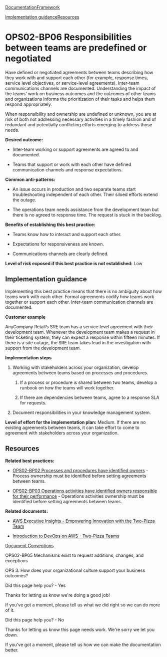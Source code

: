 [Documentation](/index.html)[Framework](welcome.html)

[Implementation guidance](#implementation-guidance)[Resources](#resources)

# OPS02-BP06 Responsibilities between teams are predefined or negotiated

Have defined or negotiated agreements between teams describing how they work with and support each other (for example, response times, service level objectives, or service-level agreements). Inter-team communications channels are documented. Understanding the impact of the teams’ work on business outcomes and the outcomes of other teams and organizations informs the prioritization of their tasks and helps them respond appropriately.

When responsibility and ownership are undefined or unknown, you are at risk of both not addressing necessary activities in a timely fashion and of redundant and potentially conflicting efforts emerging to address those needs.

**Desired outcome:**

* Inter-team working or support agreements are agreed to and documented.

* Teams that support or work with each other have defined communication channels and response expectations.

**Common anti-patterns:**

* An issue occurs in production and two separate teams start troubleshooting independent of each other. Their siloed efforts extend the outage.

* The operations team needs assistance from the development team but there is no agreed to response time. The request is stuck in the backlog.

**Benefits of establishing this best practice:**

* Teams know how to interact and support each other.

* Expectations for responsiveness are known.

* Communications channels are clearly defined.

**Level of risk exposed if this best practice is not established:** Low

## Implementation guidance

Implementing this best practice means that there is no ambiguity about how teams work with each other. Formal agreements codify how teams work together or support each other. Inter-team communication channels are documented.

**Customer example**

AnyCompany Retail’s SRE team has a service level agreement with their development team. Whenever the development team makes a request in their ticketing system, they can expect a response within fifteen minutes. If there is a site outage, the SRE team takes lead in the investigation with support from the development team.

**Implementation steps**

1. Working with stakeholders across your organization, develop agreements between teams based on processes and procedures.

   1. If a process or procedure is shared between two teams, develop a runbook on how the teams will work together.

   2. If there are dependencies between teams, agree to a response SLA for requests.

2. Document responsibilities in your knowledge management system.

**Level of effort for the implementation plan:** Medium. If there are no existing agreements between teams, it can take effort to come to agreement with stakeholders across your organization.

## Resources

**Related best practices:**

* [OPS02-BP02 Processes and procedures have identified owners](./ops_ops_model_def_proc_owners.html) - Process ownership must be identified before setting agreements between teams.

* [OPS02-BP03 Operations activities have identified owners responsible for their performance](./ops_ops_model_def_activity_owners.html) - Operations activities ownership must be identified before setting agreements between teams.

**Related documents:**

* [AWS Executive Insights - Empowering Innovation with the Two-Pizza Team](https://aws.amazon.com/executive-insights/content/amazon-two-pizza-team/)

* [Introduction to DevOps on AWS - Two-Pizza Teams](https://docs.aws.amazon.com/whitepapers/latest/introduction-devops-aws/two-pizza-teams.html)


[Document Conventions](/general/latest/gr/docconventions.html)

OPS02-BP05 Mechanisms exist to request additions, changes, and exceptions

OPS 3. How does your organizational culture support your business outcomes?

Did this page help you? - Yes

Thanks for letting us know we're doing a good job!

If you've got a moment, please tell us what we did right so we can do more of it.

Did this page help you? - No

Thanks for letting us know this page needs work. We're sorry we let you down.

If you've got a moment, please tell us how we can make the documentation better.</awsdocs-view></awsui-app-layout>